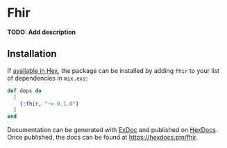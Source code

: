 # Fhir

**TODO: Add description**

## Installation

If [available in Hex](https://hex.pm/docs/publish), the package can be installed
by adding `fhir` to your list of dependencies in `mix.exs`:

```elixir
def deps do
  [
    {:fhir, "~> 0.1.0"}
  ]
end
```

Documentation can be generated with [ExDoc](https://github.com/elixir-lang/ex_doc)
and published on [HexDocs](https://hexdocs.pm). Once published, the docs can
be found at <https://hexdocs.pm/fhir>.


